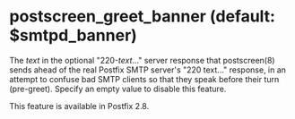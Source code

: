 # postscreen_greet_banner (default: $smtpd_banner)
 The *text* in the optional "220-*text*..." server
response that
postscreen(8) sends ahead of the real Postfix SMTP server's "220
text..." response, in an attempt to confuse bad SMTP clients so
that they speak before their turn (pre-greet). Specify an empty
value to disable this feature. 


 This feature is available in Postfix 2.8. 


